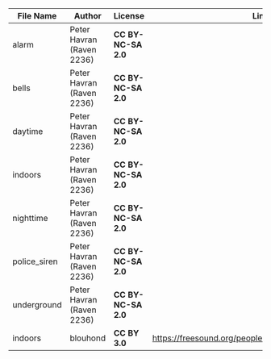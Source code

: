 | File Name        | Author   | License   | Link                            |
|------------------|----------|-----------|---------------------------------|
| alarm | Peter Havran (Raven 2236) | **CC BY-NC-SA 2.0** | |
| bells | Peter Havran (Raven 2236) | **CC BY-NC-SA 2.0** | |
| daytime | Peter Havran (Raven 2236) | **CC BY-NC-SA 2.0** | |
| indoors | Peter Havran (Raven 2236) | **CC BY-NC-SA 2.0** | |
| nighttime | Peter Havran (Raven 2236) | **CC BY-NC-SA 2.0** | |
| police_siren | Peter Havran (Raven 2236) | **CC BY-NC-SA 2.0** | |
| underground | Peter Havran (Raven 2236) | **CC BY-NC-SA 2.0** | |
| indoors | blouhond | **CC BY 3.0** | https://freesound.org/people/blouhond/sounds/163604/ |
